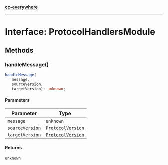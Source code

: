 [**cc-everywhere**](../../../../../index.md)

***

# Interface: ProtocolHandlersModule

## Methods

### handleMessage()

```ts
handleMessage(
   message, 
   sourceVersion, 
   targetVersion): unknown;
```

#### Parameters

| Parameter | Type |
| ------ | ------ |
| `message` | `unknown` |
| `sourceVersion` | [`ProtocolVersion`](../enumerations/protocol-version.md) |
| `targetVersion` | [`ProtocolVersion`](../enumerations/protocol-version.md) |

#### Returns

`unknown`
